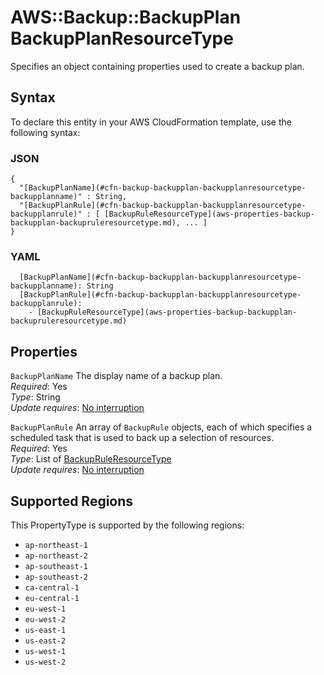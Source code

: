 # AWS::Backup::BackupPlan BackupPlanResourceType<a name="aws-properties-backup-backupplan-backupplanresourcetype"></a>

Specifies an object containing properties used to create a backup plan\.

## Syntax<a name="aws-properties-backup-backupplan-backupplanresourcetype-syntax"></a>

To declare this entity in your AWS CloudFormation template, use the following syntax:

### JSON<a name="aws-properties-backup-backupplan-backupplanresourcetype-syntax.json"></a>

```
{
  "[BackupPlanName](#cfn-backup-backupplan-backupplanresourcetype-backupplanname)" : String,
  "[BackupPlanRule](#cfn-backup-backupplan-backupplanresourcetype-backupplanrule)" : [ [BackupRuleResourceType](aws-properties-backup-backupplan-backupruleresourcetype.md), ... ]
}
```

### YAML<a name="aws-properties-backup-backupplan-backupplanresourcetype-syntax.yaml"></a>

```
  [BackupPlanName](#cfn-backup-backupplan-backupplanresourcetype-backupplanname): String
  [BackupPlanRule](#cfn-backup-backupplan-backupplanresourcetype-backupplanrule): 
    - [BackupRuleResourceType](aws-properties-backup-backupplan-backupruleresourcetype.md)
```

## Properties<a name="aws-properties-backup-backupplan-backupplanresourcetype-properties"></a>

`BackupPlanName`  <a name="cfn-backup-backupplan-backupplanresourcetype-backupplanname"></a>
The display name of a backup plan\.  
*Required*: Yes  
*Type*: String  
*Update requires*: [No interruption](https://docs.aws.amazon.com/AWSCloudFormation/latest/UserGuide/using-cfn-updating-stacks-update-behaviors.html#update-no-interrupt)

`BackupPlanRule`  <a name="cfn-backup-backupplan-backupplanresourcetype-backupplanrule"></a>
An array of `BackupRule` objects, each of which specifies a scheduled task that is used to back up a selection of resources\.  
*Required*: Yes  
*Type*: List of [BackupRuleResourceType](aws-properties-backup-backupplan-backupruleresourcetype.md)  
*Update requires*: [No interruption](https://docs.aws.amazon.com/AWSCloudFormation/latest/UserGuide/using-cfn-updating-stacks-update-behaviors.html#update-no-interrupt)

## Supported Regions

This PropertyType is supported by the following regions:

- `ap-northeast-1`
- `ap-northeast-2`
- `ap-southeast-1`
- `ap-southeast-2`
- `ca-central-1`
- `eu-central-1`
- `eu-west-1`
- `eu-west-2`
- `us-east-1`
- `us-east-2`
- `us-west-1`
- `us-west-2`
